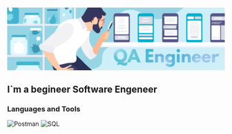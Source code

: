 ![Header](https://github.com/ZBoziev/zboziev/blob/main/assets/assets_QA.png)

## I`m a begineer Software Engeneer

### Languages and Tools
![Postman](https://img.shields.io/badge/Postman-grey?logo=Postman)
![SQL](https://img.shields.io/badge/SQL-green?logo=mysql)

